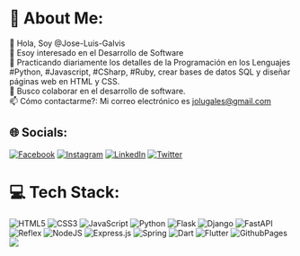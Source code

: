 # 💫 About Me:
👋 Hola, Soy @Jose-Luis-Galvis<br>👀 Esoy interesado en el Desarrollo de Software<br>🌱 Practicando diariamente los detalles de la Programación en los Lenguajes #Python, #Javascript, #CSharp, #Ruby, crear bases de datos SQL y diseñar páginas web en HTML y CSS.<br>💞️ Busco colaborar en el desarrollo de software.<br>📫 Cómo contactarme?: Mi correo electrónico es jolugales@gmail.com


## 🌐 Socials:
[![Facebook](https://img.shields.io/badge/Facebook-%231877F2.svg?logo=Facebook&logoColor=white)](https://facebook.com/https://www.facebook.com/profile.php?id=100046965497737) [![Instagram](https://img.shields.io/badge/Instagram-%23E4405F.svg?logo=Instagram&logoColor=white)](https://instagram.com/https://www.instagram.com/jose_galvis65/) [![LinkedIn](https://img.shields.io/badge/LinkedIn-%230077B5.svg?logo=linkedin&logoColor=white)](https://linkedin.com/in/https://www.linkedin.com/in/jos%C3%A9-luis-galvis-escobar-1344821a2/)  [![Twitter](https://img.shields.io/badge/Twitter-%231DA1F2.svg?logo=twitter&logoColor=white)](https://x.com/JosegalvisDip)

# 💻 Tech Stack:
![HTML5](https://img.shields.io/badge/html5-%23E34F26.svg?style=for-the-badge&logo=html5&logoColor=white) 
![CSS3](https://img.shields.io/badge/css3-%231572B6.svg?style=for-the-badge&logo=css3&logoColor=white) 
![JavaScript](https://img.shields.io/badge/javascript-%23323330.svg?style=for-the-badge&logo=javascript&logoColor=%23F7DF1E) 
![Python](https://img.shields.io/badge/python-3670A0?style=for-the-badge&logo=python&logoColor=ffdd54)
![Flask](https://img.shields.io/badge/flask-%23000.svg?style=for-the-badge&logo=flask&logoColor=white)
![Django](https://img.shields.io/badge/django-%23092E20.svg?style=for-the-badge&logo=django&logoColor=white)
![FastAPI](https://img.shields.io/badge/FastAPI-005571?style=for-the-badge&logo=fastapi)
![Reflex](https://img.shields.io/badge/Reflex-663399?style=for-the-badge&logo=reflexjs&logoColor=white)
![NodeJS](https://img.shields.io/badge/node.js-6DA55F?style=for-the-badge&logo=node.js&logoColor=white)
![Express.js](https://img.shields.io/badge/express.js-%23404d59.svg?style=for-the-badge&logo=express&logoColor=%2361DAFB)
![Spring](https://img.shields.io/badge/spring-%236DB33F.svg?style=for-the-badge&logo=spring&logoColor=white)
![Dart](https://img.shields.io/badge/dart-%230175C2.svg?style=for-the-badge&logo=dart&logoColor=white)
![Flutter](https://img.shields.io/badge/Flutter-%2302569B.svg?style=for-the-badge&logo=Flutter&logoColor=white)
![GithubPages](https://img.shields.io/badge/github%20pages-121013?style=for-the-badge&logo=github&logoColor=white)
[![](https://visitcount.itsvg.in/api?id=JoseLuisGalvis&icon=0&color=0)](https://visitcount.itsvg.in)

<!-- Proudly created with GPRM ( https://gprm.itsvg.in ) -->
